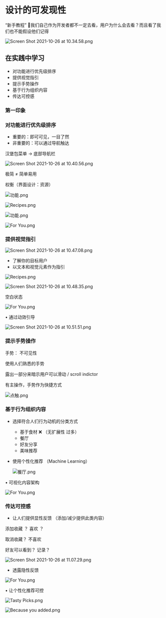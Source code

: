 # 设计的可发现性

“新手教程” 🙅我们自己作为开发者都不一定去看，用户为什么会去看？而且看了我们也不能假设他们记得

![Screen Shot 2021-10-26 at 10.34.58.png](%E8%AE%BE%E8%AE%A1%E7%9A%84%E5%8F%AF%E5%8F%91%E7%8E%B0%E6%80%A7%20d943cd09acfa4fa18e846d4ff9cefb80/Screen_Shot_2021-10-26_at_10.34.58.png)

## 在实践中学习

- 对功能进行优先级排序
- 提供视觉指引
- 提示手势操作
- 基于行为组织内容
- 传达可控感

### **第一印象**

### 对功能进行优先级排序

- 重要的：即可可见，一目了然
- 非重要的：可以通过导航触达

汉堡包菜单 -> 底部导航栏

![Screen Shot 2021-10-26 at 10.40.56.png](%E8%AE%BE%E8%AE%A1%E7%9A%84%E5%8F%AF%E5%8F%91%E7%8E%B0%E6%80%A7%20d943cd09acfa4fa18e846d4ff9cefb80/Screen_Shot_2021-10-26_at_10.40.56.png)

极简 ≠ 简单易用

权衡（界面设计：资源）

![功能.png](%E8%AE%BE%E8%AE%A1%E7%9A%84%E5%8F%AF%E5%8F%91%E7%8E%B0%E6%80%A7%20d943cd09acfa4fa18e846d4ff9cefb80/%E5%8A%9F%E8%83%BD.png)

![Recipes.png](%E8%AE%BE%E8%AE%A1%E7%9A%84%E5%8F%AF%E5%8F%91%E7%8E%B0%E6%80%A7%20d943cd09acfa4fa18e846d4ff9cefb80/Recipes.png)

![功能.png](%E8%AE%BE%E8%AE%A1%E7%9A%84%E5%8F%AF%E5%8F%91%E7%8E%B0%E6%80%A7%20d943cd09acfa4fa18e846d4ff9cefb80/%E5%8A%9F%E8%83%BD%201.png)

![For You.png](%E8%AE%BE%E8%AE%A1%E7%9A%84%E5%8F%AF%E5%8F%91%E7%8E%B0%E6%80%A7%20d943cd09acfa4fa18e846d4ff9cefb80/For_You.png)

### 提供视觉指引

![Screen Shot 2021-10-26 at 10.47.08.png](%E8%AE%BE%E8%AE%A1%E7%9A%84%E5%8F%AF%E5%8F%91%E7%8E%B0%E6%80%A7%20d943cd09acfa4fa18e846d4ff9cefb80/Screen_Shot_2021-10-26_at_10.47.08.png)

- 了解你的目标用户
- 以文本和视觉元素作为指引

![Recipes.png](%E8%AE%BE%E8%AE%A1%E7%9A%84%E5%8F%AF%E5%8F%91%E7%8E%B0%E6%80%A7%20d943cd09acfa4fa18e846d4ff9cefb80/Recipes%201.png)

![Screen Shot 2021-10-26 at 10.48.35.png](%E8%AE%BE%E8%AE%A1%E7%9A%84%E5%8F%AF%E5%8F%91%E7%8E%B0%E6%80%A7%20d943cd09acfa4fa18e846d4ff9cefb80/Screen_Shot_2021-10-26_at_10.48.35.png)

空白状态

![For You.png](%E8%AE%BE%E8%AE%A1%E7%9A%84%E5%8F%AF%E5%8F%91%E7%8E%B0%E6%80%A7%20d943cd09acfa4fa18e846d4ff9cefb80/For_You%201.png)

• 通过动效引导

![Screen Shot 2021-10-26 at 10.51.51.png](%E8%AE%BE%E8%AE%A1%E7%9A%84%E5%8F%AF%E5%8F%91%E7%8E%B0%E6%80%A7%20d943cd09acfa4fa18e846d4ff9cefb80/Screen_Shot_2021-10-26_at_10.51.51.png)

### 提示手势操作

手势： 不可见性

使用人们熟悉的手势

露出一部分来暗示用户可以滑动 / scroll indictor

有主操作，手势作为快捷方式

![点触.png](%E8%AE%BE%E8%AE%A1%E7%9A%84%E5%8F%AF%E5%8F%91%E7%8E%B0%E6%80%A7%20d943cd09acfa4fa18e846d4ff9cefb80/%E7%82%B9%E8%A7%A6.png)

### 基于行为组织内容

- 选择符合人们行为动机的分类方式
    - 基于食材 ❌ （无扩展性 过多）
    - 餐厅
    - 好友分享
    - 美味推荐
- 使用个性化推荐 （Machine Learning）
    
    ![餐厅.png](%E8%AE%BE%E8%AE%A1%E7%9A%84%E5%8F%AF%E5%8F%91%E7%8E%B0%E6%80%A7%20d943cd09acfa4fa18e846d4ff9cefb80/%E9%A4%90%E5%8E%85.png)
    

• 可视化内容架构

![For You.png](%E8%AE%BE%E8%AE%A1%E7%9A%84%E5%8F%AF%E5%8F%91%E7%8E%B0%E6%80%A7%20d943cd09acfa4fa18e846d4ff9cefb80/For_You%202.png)

### 传达可控感

- 让人们提供显性反馈 （添加/减少提供此类内容）

添加收藏 ？ 喜欢 ？

取消收藏？ 不喜欢

好友可以看到？ 记录？

![Screen Shot 2021-10-26 at 11.07.29.png](%E8%AE%BE%E8%AE%A1%E7%9A%84%E5%8F%AF%E5%8F%91%E7%8E%B0%E6%80%A7%20d943cd09acfa4fa18e846d4ff9cefb80/Screen_Shot_2021-10-26_at_11.07.29.png)

- 透露隐性反馈

![For You.png](%E8%AE%BE%E8%AE%A1%E7%9A%84%E5%8F%AF%E5%8F%91%E7%8E%B0%E6%80%A7%20d943cd09acfa4fa18e846d4ff9cefb80/For_You%203.png)

• 让个性化推荐可控

![Tasty Picks.png](%E8%AE%BE%E8%AE%A1%E7%9A%84%E5%8F%AF%E5%8F%91%E7%8E%B0%E6%80%A7%20d943cd09acfa4fa18e846d4ff9cefb80/Tasty_Picks.png)

![Because you added.png](%E8%AE%BE%E8%AE%A1%E7%9A%84%E5%8F%AF%E5%8F%91%E7%8E%B0%E6%80%A7%20d943cd09acfa4fa18e846d4ff9cefb80/Because_you_added.png)